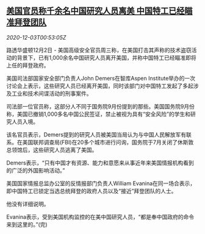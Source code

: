 <!--1606956915000-->
[美国官员称千余名中国研究人员离美 中国特工已经瞄准拜登团队](https://cn.reuters.com/article/us-official-china-1202-wedn-idCNKBS28D02V)
------

<div><i>2020-12-03T00:53:05Z</i></div><p>路透华盛顿12月2日 - 美国高级安全官员周三称，在美国打击其声称的技术盗窃活动的背景下，已有1,000余名中国研究人员离开美国，并称中国特工已经瞄准即将上任的拜登政府。</p><p>美国司法部国家安全部门负责人John Demers在智库Aspen Institute举办的一次讨论会上表示，这些研究人员已经离开美国，同时该部门对中国特工发起了多起涉及工业和技术间谍活动的刑事案件。</p><p>司法部一位官员称，这部分人不同于国务院9月份提到的那些。美国国务院9月份称，美国已撤销1,000多名中国公民签证，禁止被视为具有“安全风险”的学生和研究人员入境。</p><p>该名官员表示，Demers提到的研究人员被美国当局认为与中国人民解放军有联系。在美国联邦调查局(FBI)在20多个城市进行问询，国务院于7月关闭了休斯敦总领馆后，这些研究人员逃离了美国。</p><p>Demers表示，“只有中国才有资源、能力和意愿来从事近年来美国情报机构看到的广泛的外国影响活动。”</p><p>美国国家情报总监办公室的反情报部门负责人William Evanina在同一场合表示，即中国特工已锁定当选总统拜登的政府人员以及“接近”拜登团队的人士。</p><p>他没有详细说明。</p><p>Evanina表示，受到美国机构监控的在美中国研究人员，“都是奉中国政府的命令来到这里的。”(完)</p>
